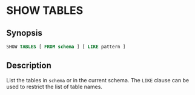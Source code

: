 SHOW TABLES
===========

Synopsis
--------

``` sql
SHOW TABLES [ FROM schema ] [ LIKE pattern ]
```

Description
-----------

List the tables in `schema` or in the current schema. The `LIKE` clause can be used to restrict the list of table names.
